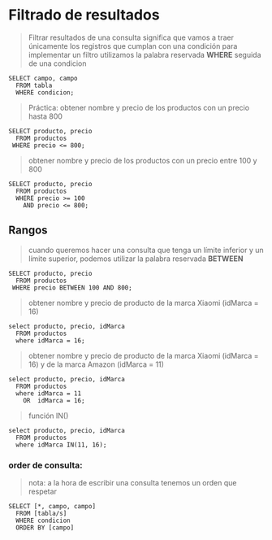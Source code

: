 # Filtrado de resultados
> Filtrar resultados de una consulta significa que vamos a traer únicamente los registros que cumplan con una condición
> para implementar un filtro utilizamos la palabra reservada **WHERE** seguida de una condicion

    SELECT campo, campo  
      FROM tabla  
      WHERE condicion;  

> Práctica: 
> obtener nombre y precio de los productos con un precio hasta 800

    SELECT producto, precio  
      FROM productos  
     WHERE precio <= 800;  

> obtener nombre y precio de los productos con un precio entre 100 y 800

    SELECT producto, precio  
      FROM productos  
      WHERE precio >= 100  
        AND precio <= 800;  

## Rangos 
> cuando queremos hacer una consulta que tenga un límite inferior y un límite superior, podemos utilizar la palabra reservada **BETWEEN**

    SELECT producto, precio  
      FROM productos  
     WHERE precio BETWEEN 100 AND 800;  

> obtener nombre y precio de producto de la marca Xiaomi (idMarca = 16)

    select producto, precio, idMarca 
      FROM productos  
      where idMarca = 16;  

> obtener nombre y precio de producto de la marca Xiaomi (idMarca = 16) y de la marca Amazon (idMarca = 11)

    select producto, precio, idMarca 
      FROM productos  
      where idMarca = 11    
        OR  idMarca = 16;  

> función IN()

    select producto, precio, idMarca 
      FROM productos  
      where idMarca IN(11, 16);  

### order de consulta: 
> nota: a la hora de escribir una consulta tenemos un orden que respetar

    SELECT [*, campo, campo]  
      FROM [tabla/s]
      WHERE condicion
      ORDER BY [campo]
    
